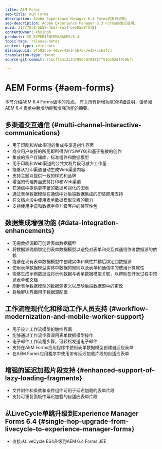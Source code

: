 ```yaml
---
title: AEM Forms
seo-title: AEM Forms
description: Adobe Experience Manager 6.3 Forms的发行说明。
seo-description: Adobe Experience Manager 6.3 Forms的发行说明。
uuid: 317770c9-bb59-4bdf-8a14-be265e8f5f81
contentOwner: khsingh
products: SG_EXPERIENCEMANAGER/6.4
topic-tags: release-notes
content-type: reference
discoiquuid: 3f592c5a-4e59-436e-b67b-3ed575c6afc3
translation-type: tm+mt
source-git-commit: 715cff841252d79504d702817f91db92df919bfc

---
```



# AEM Forms {#aem-forms}

本节介绍AEM 6.4 Forms版本的亮点。 有关所有新增功能的详细说明，请参阅AEM 6.4 [表单中新增功能和增强功能的摘要](/help/forms/using/whats-new.md)。

## 多渠道交互通信 {#multi-channel-interactive-communications}

* 用于印刷和Web渠道的集成多渠道创作界面
* 商业用户友好的所见即所得(WYSIWYG)和基于拖放的创作
* 集成的资产存储库、标准组件和数据模型
* 用于印刷和Web渠道的公共文档片段可减少工作量
* 能够从打印渠道自动生成Web渠道内容
* 支持主题以提供一致的样式和品牌
* 增强的代理界面支持打印和Web渠道
* 在通信中提供更丰富的数据可视化的图表
* 通过表单数据模型在通信中对后端数据集成的即装即用支持
* 在文档片段中使用表单数据模型元素的能力
* 支持使用字母和数据字典升级客户的兼容性包

## 数据集成增强功能 {#data-integration-enhancements}

* 无需数据源即可创建表单数据模型
* 将数据源晚期绑定到表单数据模型以避免对表单和交互式通信作者数据源的依赖
* 能够在现有表单数据模型中创建实体和属性并稍后绑定到数据源
* 使用表单数据模型实体中数据的规则以及表单和通信中的使用计算属性
* 能够生成示例数据或将示例数据与表单数据模型关联，以帮助在开发过程中预览表单和文档
* 刷新表单数据模型的数据源定义以反映后端数据源中的更改
* 将触屏UI界面用于数据源配置

## 工作流程现代化和移动工作人员支持 {#workflow-modernization-and-mobile-worker-support}

* 用于设计工作流模型的触控界面
* 能够通过工作流步骤调用表单数据模型操作
* 电子邮件工作流程步骤，可轻松发送电子邮件
* 支持在AEM Forms应用程序中使用表单数据模型创建自适应表单
* 在AEM Forms应用程序中使用带有延迟加载片段的自适应表单

## 增强的延迟加载片段支持 {#enhanced-support-of-lazy-loading-fragments}

* 文件附件和条款和条件组件可用于延迟加载的表单片段
* 支持可重复面板中延迟加载的自适应表单片段

## 从LiveCycle单跳升级到Experience Manager Forms 6.4 {#single-hop-upgrade-from-livecycle-to-experience-manager-forms}

* 直接从LiveCycle ES4升级到AEM 6.4 Forms JEE
